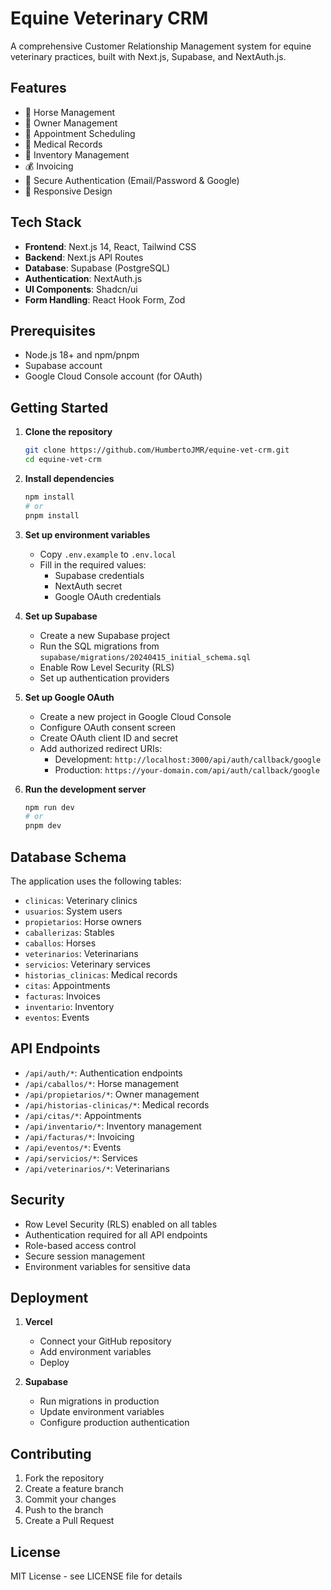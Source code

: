 # Equine Veterinary CRM

A comprehensive Customer Relationship Management system for equine veterinary practices, built with Next.js, Supabase, and NextAuth.js.

## Features

- 🐎 Horse Management
- 👤 Owner Management
- 📅 Appointment Scheduling
- 📝 Medical Records
- 💊 Inventory Management
- 💰 Invoicing
- 🔐 Secure Authentication (Email/Password & Google)
- 📱 Responsive Design

## Tech Stack

- **Frontend**: Next.js 14, React, Tailwind CSS
- **Backend**: Next.js API Routes
- **Database**: Supabase (PostgreSQL)
- **Authentication**: NextAuth.js
- **UI Components**: Shadcn/ui
- **Form Handling**: React Hook Form, Zod

## Prerequisites

- Node.js 18+ and npm/pnpm
- Supabase account
- Google Cloud Console account (for OAuth)

## Getting Started

1. **Clone the repository**
   ```bash
   git clone https://github.com/HumbertoJMR/equine-vet-crm.git
   cd equine-vet-crm
   ```

2. **Install dependencies**
   ```bash
   npm install
   # or
   pnpm install
   ```

3. **Set up environment variables**
   - Copy `.env.example` to `.env.local`
   - Fill in the required values:
     - Supabase credentials
     - NextAuth secret
     - Google OAuth credentials

4. **Set up Supabase**
   - Create a new Supabase project
   - Run the SQL migrations from `supabase/migrations/20240415_initial_schema.sql`
   - Enable Row Level Security (RLS)
   - Set up authentication providers

5. **Set up Google OAuth**
   - Create a new project in Google Cloud Console
   - Configure OAuth consent screen
   - Create OAuth client ID and secret
   - Add authorized redirect URIs:
     - Development: `http://localhost:3000/api/auth/callback/google`
     - Production: `https://your-domain.com/api/auth/callback/google`

6. **Run the development server**
   ```bash
   npm run dev
   # or
   pnpm dev
   ```

## Database Schema

The application uses the following tables:

- `clinicas`: Veterinary clinics
- `usuarios`: System users
- `propietarios`: Horse owners
- `caballerizas`: Stables
- `caballos`: Horses
- `veterinarios`: Veterinarians
- `servicios`: Veterinary services
- `historias_clinicas`: Medical records
- `citas`: Appointments
- `facturas`: Invoices
- `inventario`: Inventory
- `eventos`: Events

## API Endpoints

- `/api/auth/*`: Authentication endpoints
- `/api/caballos/*`: Horse management
- `/api/propietarios/*`: Owner management
- `/api/historias-clinicas/*`: Medical records
- `/api/citas/*`: Appointments
- `/api/inventario/*`: Inventory management
- `/api/facturas/*`: Invoicing
- `/api/eventos/*`: Events
- `/api/servicios/*`: Services
- `/api/veterinarios/*`: Veterinarians

## Security

- Row Level Security (RLS) enabled on all tables
- Authentication required for all API endpoints
- Role-based access control
- Secure session management
- Environment variables for sensitive data

## Deployment

1. **Vercel**
   - Connect your GitHub repository
   - Add environment variables
   - Deploy

2. **Supabase**
   - Run migrations in production
   - Update environment variables
   - Configure production authentication

## Contributing

1. Fork the repository
2. Create a feature branch
3. Commit your changes
4. Push to the branch
5. Create a Pull Request

## License

MIT License - see LICENSE file for details 